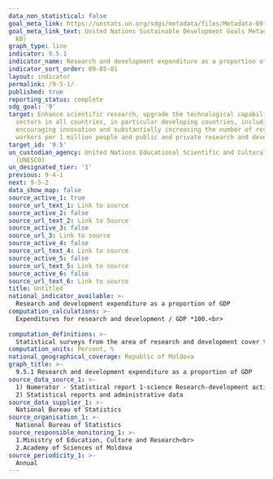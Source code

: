 ```yaml
---
data_non_statistical: false
goal_meta_link: https://unstats.un.org/sdgs/metadata/files/Metadata-09-05-01.pdf
goal_meta_link_text: United Nations Sustainable Development Goals Metadata (PDF 382
  KB)
graph_type: line
indicator: 9.5.1
indicator_name: Research and development expenditure as a proportion of GDP
indicator_sort_order: 09-05-01
layout: indicator
permalink: /9-5-1/
published: true
reporting_status: complete
sdg_goal: '9'
target: Enhance scientific research, upgrade the technological capabilities of industrial
  sectors in all countries, in particular developing countries, including, by 2030,
  encouraging innovation and substantially increasing the number of research and development
  workers per 1 million people and public and private research and development spending
target_id: '9.5'
un_custodian_agency: United Nations Educational Scientific and Cultural Organization
  (UNESCO)
un_designated_tier: '1'
previous: 9-4-1
next: 9-5-2
data_show_map: false
source_active_1: true
source_url_text_1: Link to source
source_active_2: false
source_url_text_2: Link to Source
source_active_3: false
source_url_3: Link to source
source_active_4: false
source_url_text_4: Link to source
source_active_5: false
source_url_text_5: Link to source
source_active_6: false
source_url_text_6: Link to source
title: Untitled
national_indicator_available: >-
  Research and development expenditure as a proportion of GDP
computation_calculations: >-
  Expenditures for research and development / GDP *100.<br> 
  
computation_definitions: >-
  Statistical surveys from the area of research and development cover the main and secondary activities of research and development according to CAEM  rev.2, division M - 72, as well as the public institutions with another basic activity, than the research-development one, but which have structures/centres carrying out research-development activity (education institutions, medical institutions, etc.). The statistical data on expenditures are disaggregated by: - execution sectors, - destination, - scientific areas, - financing source, - by types of research.
computation_units: Percent, %
national_geographical_coverage: Republic of Moldova
graph_title: >-
  9.5.1 Research and development expenditure as a proportion of GDP
source_data_source_1: >-
  1) Numerator - Statistical report 1-science Research-development activity <br> 
  2) Statistical reports and administrative data 
source_data_supplier_1: >-
  National Bureau of Statistics
source_organisation_1: >-
  National Bureau of Statistics
source_responsible_monitoring_1: >-
  1.Ministry of Education, Culture and Research<br> 
  2.Academy of Sciences of Moldova
source_periodicity_1: >-
  Annual
---
```

